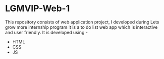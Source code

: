 # LGMVIP-Web-1

This repository consists of web application project, I developed during Lets grow more internship program
It is a to do list web app which is interactive and user friendly.
It is developed using -
<ul>
  <li>
    HTML
  </li>
  <li>
    CSS
  </li>
  <li>
    JS
  </li>
</ul>

